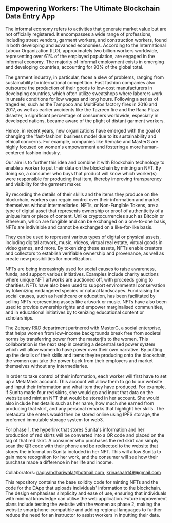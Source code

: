 ## Empowering Workers: The Ultimate Blockchain Data Entry App

The informal economy refers to activities that generate market value but are not officially registered. It encompasses a wide range of professions, including street vendors, garment workers, and construction workers, found in both developing and advanced economies. According to the International Labour Organization (ILO), approximately two billion workers worldwide, representing over 61% of the employed population, are engaged in the informal economy. The majority of informal employment exists in emerging and developing countries, accounting for 93% of the global total.

The garment industry, in particular, faces a slew of problems, ranging from sustainability to international competition. Fast fashion companies also outsource the production of their goods to low-cost manufacturers in developing countries, which often utilize sweatshops where laborers work in unsafe conditions for low wages and long hours. Following a series of tragedies, such as the Tampoco and MultiFabs factory fires in 2016 and 2017, as well as earlier accidents like the Tazreen fire and the Rana Plaza disaster, a significant percentage of consumers worldwide, especially in developed nations, became aware of the plight of distant garment workers.

Hence, in recent years, new organizations have emerged with the goal of changing the 'fast-fashion' business model due to its sustainability and ethical concerns. For example, companies like Remake and MasterG are highly focused on women's empowerment and fostering a more human-centered fashion industry.

Our aim is to further this idea and combine it with Blockchain technology to enable a worker to put their data on the blockchain by minting an NFT. By doing so, a consumer who buys that product will know which worker(s) were responsible for producing that item, thereby improving transparency and visibility for the garment maker.

By recording the details of their skills and the items they produce on the blockchain, workers can regain control over their information and market themselves without intermediaries. NFTs, or Non-Fungible Tokens, are a type of digital asset that represents ownership or proof of authenticity of a unique item or piece of content. Unlike cryptocurrencies such as Bitcoin or Ethereum, which are fungible and can be exchanged on a one-to-one basis, NFTs are indivisible and cannot be exchanged on a like-for-like basis.

They can be used to represent various types of digital or physical assets, including digital artwork, music, videos, virtual real estate, virtual goods in video games, and more. By tokenizing these assets, NFTs enable creators and collectors to establish verifiable ownership and provenance, as well as create new possibilities for monetization.

NFTs are being increasingly used for social causes to raise awareness, funds, and support various initiatives. Examples include charity auctions where unique NFT artworks are auctioned off, with proceeds going to charities. NFTs have also been used to support environmental conservation by tokenizing endangered species or natural landscapes. Fundraising for social causes, such as healthcare or education, has been facilitated by selling NFTs representing assets like artwork or music. NFTs have also been used to provide ownership rights and empower marginalised communities, and in educational initiatives by tokenizing educational content or scholarships.

The Zebpay R&D department partnered with MasterG, a social enterprise, that helps women from low-income backgrounds break free from societal norms by transferring power from the masterji’s to the women. This collaboration is the next step in creating a decentralised power system which will allow women to have power over their own narrative. By putting up the details of their skills and items they’re producing onto the blockchain, the women can take the power back from their employers and market themselves without any intermediaries.

In order to take control of their information, each worker will first have to set up a MetaMask account. This account will allow them to go to our website and input their information and what item they have produced. For example, if Sunita made four red skirts, she would go and input that data on the website and mint an NFT that would be stored in her account. She would also include her details such as her name, how much she earned from producing that skirt, and any personal remarks that highlight her skills. The metadata she enters would then be stored online using IPFS storage, the preferred immutable storage system for web3.

For phase 1, the hyperlink that stores Sunita's information and her production of red skirts will be converted into a QR code and placed on the tag of that red skirt. A consumer who purchases the red skirt can simply scan the QR code with their phone and be redirected to the website that stores the information Sunita included in her NFT. This will allow Sunita to gain more 
recognition for her work, and the consumer will see how their purchase made a difference in her life and income.

Collaborators: naqiyahdhariwala@hotmail.com, krinashah149@gmail.com

This repository contains the base solidity code for minting NFTs and the code for the DApp that uploads individuals' information to the blockchain. The design emphasises simplicity and ease of use, ensuring that individuals with minimal knowledge can utilise the web application. Future improvement plans include testing the website with the women as phase 2, making the website smartphone-compatible and adding regional languages to further reduce the need for an instructor to assist workers in inputting their data.
